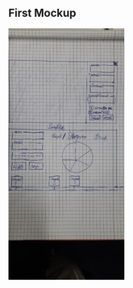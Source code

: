 ## First Mockup
<img src="../../../../assets/images/viewMockups/60b79e09-5575-4556-977d-a732de14cf4b.jpeg" height="500" alt="guimockups"></img>